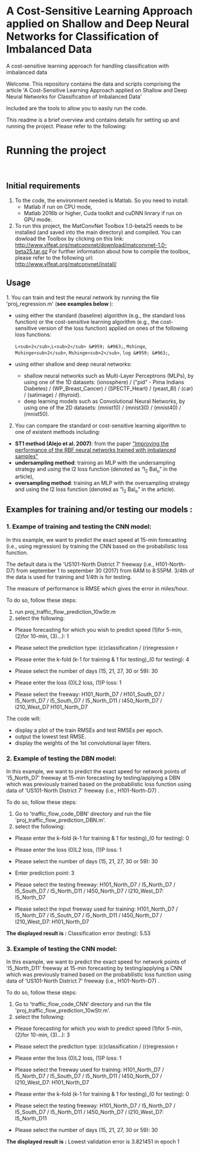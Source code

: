 # A Cost-Sensitive Learning Approach applied on Shallow and Deep Neural Networks for Classification of Imbalanced Data
A cost-sensitive learning approach for handling classification with imbalanced data

Welcome. This repository contains the data and scripts comprising the article 'A Cost-Sensitive Learning Approach applied on Shallow and Deep Neural Networks for Classification of Imbalanced Data'

Included are the tools to allow you to easily run the code.

This readme is a brief overview and contains details for setting up and running the project. Please refer to the following:

<h1>Running the project</h1><br/>
<h2>Initial requirements</h2>

1. To the code, the environment needed is Matlab. So you need to install: 
    * Matlab if run on CPU mode,
    * Matlab 2016b or higher, Cuda toolkit and cuDNN linrary if run on GPU mode.
2. To run this project, the MatConvNet Toolbox 1.0-beta25 needs to be installed (and saved into the main directory) and compiled. You can dowload the Toolbox by clicking on this link: http://www.vlfeat.org/matconvnet/download/matconvnet-1.0-beta25.tar.gz
For further information about how to compile the toolbox, please refer to the following url: http://www.vlfeat.org/matconvnet/install/

<h2>Usage</h2>
1. You can train and test the neural network by running the file 'proj_regression.m' (<b>see examples below </b>):

- using either the standard (baseline) algorithm (e.g., the standard loss function) or the cost-sensitive learning algorithm (e.g., the cost-sensitive version of the loss function) applied on ones of the following loss functions:

    `L<sub>2</sub>`,`L<sub>2</sub> &#959; &#963;`, `Mshinge`, `Mshinge<sub>2</sub>`, `Mshinge<sub>2</sub>`, `log &#959; &#963;`,

- using either shallow and deep neural networks: 
    *  shallow neural networks such as Multi-Layer Perceptrons (MLPs), by using one of the 1D datasets: (ionosphere) / ("pid" - Pima Indians Diabetes) / (WP_Breast_Cancer) / (SPECTF_Heart) / (yeast_8l) / (car) / (satimage) / (thyroid).
    *  deep learning models such as Convolutional Neural Networks, by using one of the 2D datasets: (mnist10) / (mnist30) / (mnist40) / (mnist50).

2. You can compare the standard or cost-sensitive learning algorithm to one of existent methods including: 
- <b>ST1 method (Alejo et al. 2007)</b>: from the paper ["Improving the performance of the RBF neural networks trained with imbalanced samples"](https://pdfs.semanticscholar.org/483f/afc0a2901fb184a4e18d0cb57a44e3dcf893.pdf)
- <b>undersampling method</b>: training an MLP with the undersampling strategy and using the l2 loss function (denoted as “l<sub>2</sub>  Bal<sub>u</sub>” in the article),
- <b>oversampling method</b>: training an MLP with the oversampling strategy and using the l2 loss function (denoted as “l<sub>2</sub>  Bal<sub>o</sub>” in the article).


<h2>Examples for training and/or testing our models : </h2>
<h3>1. Exampe of training and testing the CNN model:</h3>
In this example, we want to predict the exact speed at 15-min forecasting (i.e., using regression) by training the CNN based on the probabilistic loss function. 

The default data is the 'US101-North District 7' freeway (i.e., H101-North-D7) from september 1 to september 30 (2017) from 6AM to 8:55PM. 3/4th of the data is used for training and 1/4th is for testing.

The measure of performance is RMSE which gives the error in miles/hour.

To do so, follow these steps:
1. run proj_traffic_flow_prediction_10wStr.m
2. select the following:
- Please forecasting for which you wish to predict speed (1)for 5-min, (2)for 10-min, (3)...): 1
- Please select the prediction type: (c)classification / (r)regression  r
- Please enter the k-fold (k-1 for training & 1 for testing)_(0 for testing):  4

- Please select the number of days (15, 21, 27, 30 or 59):  30
- Please enter the loss (0)L2 loss, (1)P loss:  1
- Please select the freeway: H101_North_D7 / H101_South_D7 / I5_North_D7 / I5_South_D7 / I5_North_D11 / I450_North_D7 / I210_West_D7 H101_North_D7

The code will:
- display a plot of the train RMSEs and test RMSEs per epoch.
- output the lowest test RMSE.
- display the weights of the 1st convolutional layer filters.

<h3>2. Example of testing the DBN model:</h3>
In this example, we want to predict the exact speed for network points of 'I5_North_D7' freeway at 15-min forecasting by testing/applying a DBN which was previously trained based on the probabilistic loss function using data of 'US101-North District 7' freeway (i.e., H101-North-D7) .

To do so, follow these steps:
1. Go to 'traffic_flow_code_DBN' directory and run the file 'proj_traffic_flow_prediction_DBN.m'.
2. select the following:
- Please enter the k-fold (k-1 for training & 1 for testing)_(0 for testing):  0

- Please enter the loss (0)L2 loss, (1)P loss:  1

- Please select the number of days (15, 21, 27, 30 or 59):  30

- Enter prediction point:  3

- Please select the testing freeway: H101_North_D7 / I5_North_D7 / I5_South_D7 / I5_North_D11 / I450_North_D7 / I210_West_D7: I5_North_D7

- Please select the input freeway used for training: H101_North_D7 / I5_North_D7 / I5_South_D7 / I5_North_D11 / I450_North_D7 / I210_West_D7: H101_North_D7

<b>The displayed result is :</b>
Classification error (testing):     5.53

<h3>3. Example of testing the CNN model:</h3>
In this example, we want to predict the exact speed for network points of 'I5_North_D11' freeway at 15-min forecasting by testing/applying a CNN which was previously trained based on the probabilistic loss function using data of 'US101-North District 7' freeway (i.e., H101-North-D7) .

To do so, follow these steps:

1. Go to 'traffic_flow_code_CNN' directory and run the file 'proj_traffic_flow_prediction_10wStr.m'.
2. select the following:
- Please forecasting for which you wish to predict speed (1)for 5-min, (2)for 10-min, (3)...): 3

- Please select the prediction type: (c)classification / (r)regression  r

- Please enter the loss (0)L2 loss, (1)P loss:  1

- Please select the freeway used for training: H101_North_D7 / I5_North_D7 / I5_South_D7 / I5_North_D11 / I450_North_D7 / I210_West_D7: H101_North_D7

- Please enter the k-fold (k-1 for training & 1 for testing)_(0 for testing):  0

- Please select the testing freeway: H101_North_D7 / I5_North_D7 / I5_South_D7 / I5_North_D11 / I450_North_D7 / I210_West_D7: I5_North_D11

- Please select the number of days (15, 21, 27, 30 or 59):  30

<b>The displayed result is :</b>
Lowest validation error is 3.821451 in epoch 1
